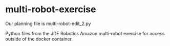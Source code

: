 # multi-robot-exercise
Our planning file is multi-robot-edit_2.py

Python files from the JDE Robotics Amazon multi-robot exercise for access outside of the docker container. 
